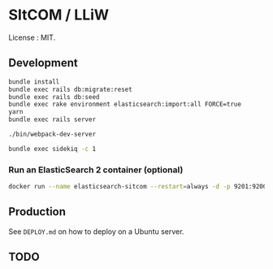 # SItCOM / LLiW

License : MIT.

## Development

```sh
bundle install
bundle exec rails db:migrate:reset
bundle exec rails db:seed
bundle exec rake environment elasticsearch:import:all FORCE=true
yarn
bundle exec rails server
```

```sh
./bin/webpack-dev-server
```

```sh
bundle exec sidekiq -c 1
```

### Run an ElasticSearch 2 container (optional)

```sh
docker run --name elasticsearch-sitcom --restart=always -d -p 9201:9200 -p 9301:9300 -v "$PWD/.docker/elasticsearch/data":/usr/share/elasticsearch/data elasticsearch:2.1.2
```

## Production

See `DEPLOY.md` on how to deploy on a Ubuntu server.

## TODO

